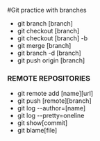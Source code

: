 #Git practice with branches

- git branch [branch]
- git checkout [branch]
- git checkout [branch] -b
- git merge [branch]
- git branch -d [branch]
- git push origin [branch]

### REMOTE REPOSITORIES

- git remote add [name][url]
- git push [remote][branch]
- git log --author=[name]
- git log --pretty=oneline
- git show[commit]
- git blame[file]
